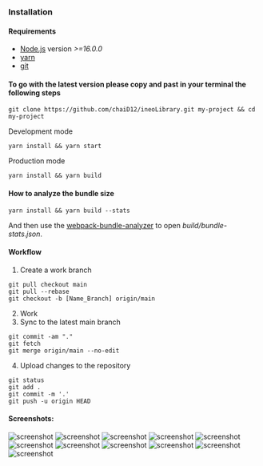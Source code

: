### Installation

#### Requirements
- [Node.js](https://nodejs.org/en/) version _>=16.0.0_
- [yarn](https://yarnpkg.com/)
- [git](https://git-scm.com/)

#### To go with the latest version please copy and past in your terminal the following steps

```
git clone https://github.com/chaiD12/ineoLibrary.git my-project && cd my-project
```

Development mode
```
yarn install && yarn start
```

Production mode
```
yarn install && yarn build
```

#### How to analyze the bundle size
```
yarn install && yarn build --stats
```

And then use the [webpack-bundle-analyzer](https://www.npmjs.com/package/webpack-bundle-analyzer) to open _build/bundle-stats.json_.

#### Workflow 

 1. Create a work branch

```
git pull checkout main
git pull --rebase
git checkout -b [Name_Branch] origin/main
``` 
 2. Work
 3. Sync to the latest main branch 
``` 
git commit -am "."
git fetch 
git merge origin/main --no-edit 
``` 
 4. Upload changes to the repository
``` 
git status 
git add . 
git commit -m '.'
git push -u origin HEAD
``` 

#### Screenshots:

<img src="./screenshots/Screenshot%from%2023-09-20%00-00-57.png" alt="screenshot"/>
<img src="./screenshots/Screenshot%from%2023-09-20%00-01-22.png" alt="screenshot"/>
<img src="./screenshots/Screenshot%from%2023-09-20%00-01-36.png" alt="screenshot"/>
<img src="./screenshots/Screenshot%from%2023-09-20%00-01-49.png" alt="screenshot"/>
<img src="./screenshots/Screenshot%from%2023-09-20%00-02-10.png" alt="screenshot"/>
<img src="./screenshots/Screenshot%from%2023-09-20%00-02-18.png" alt="screenshot"/>
<img src="./screenshots/Screenshot%from%2023-09-20%00-02-28.png" alt="screenshot"/>
<img src="./screenshots/Screenshot%from%2023-09-20%00-02-36.png" alt="screenshot"/>
<img src="./screenshots/Screenshot%from%2023-09-20%00-02-44.png" alt="screenshot"/>
<img src="./screenshots/Screenshot%from%2023-09-20%00-03-03.png" alt="screenshot"/>
<img src="./screenshots/Screenshot%from%2023-09-20%00-03-34.png" alt="screenshot"/>
